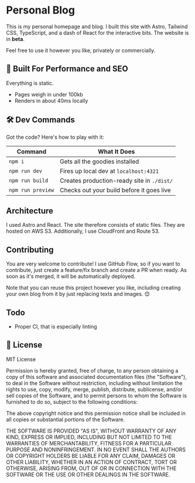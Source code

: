 # Personal Blog

This is my personal homepage and blog. I built this site with Astro, Tailwind CSS, TypeScript, and a dash of React for the interactive bits. The website is in **beta**.

Feel free to use it however you like, privately or commercially.

## 🚀 Built For Performance and SEO

Everything is static.

- Pages weigh in under 100kb
- Renders in about 40ms locally

## 🛠️ Dev Commands

Got the code? Here's how to play with it:

| Command           | What It Does                               |
| ----------------- | ------------------------------------------ |
| `npm i`           | Gets all the goodies installed             |
| `npm run dev`     | Fires up local dev at `localhost:4321`     |
| `npm run build`   | Creates production-ready site in `./dist/` |
| `npm run preview` | Checks out your build before it goes live  |

## Architecture

I used Astro and React. The site therefore consists of static files. They are hosted on AWS S3. Additionally, I use CloudFront and Route 53.

## Contributing

You are very welcome to contribute! I use GitHub Flow, so if you want to contribute, just create a feature/fix branch and create a PR when ready. As soon as it's merged, it will be automatically deployed.

Note that you can reuse this project however you like, including creating your own blog from it by just replacing texts and images. 😊

## Todo

- Proper CI, that is especially linting

## 📜 License

MIT License

Permission is hereby granted, free of charge, to any person obtaining a copy
of this software and associated documentation files (the "Software"), to deal
in the Software without restriction, including without limitation the rights
to use, copy, modify, merge, publish, distribute, sublicense, and/or sell
copies of the Software, and to permit persons to whom the Software is
furnished to do so, subject to the following conditions:

The above copyright notice and this permission notice shall be included in all
copies or substantial portions of the Software.

THE SOFTWARE IS PROVIDED "AS IS", WITHOUT WARRANTY OF ANY KIND, EXPRESS OR
IMPLIED, INCLUDING BUT NOT LIMITED TO THE WARRANTIES OF MERCHANTABILITY,
FITNESS FOR A PARTICULAR PURPOSE AND NONINFRINGEMENT. IN NO EVENT SHALL THE
AUTHORS OR COPYRIGHT HOLDERS BE LIABLE FOR ANY CLAIM, DAMAGES OR OTHER
LIABILITY, WHETHER IN AN ACTION OF CONTRACT, TORT OR OTHERWISE, ARISING FROM,
OUT OF OR IN CONNECTION WITH THE SOFTWARE OR THE USE OR OTHER DEALINGS IN THE
SOFTWARE.
